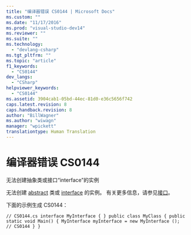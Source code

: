 ```yaml
---
title: "编译器错误 CS0144 | Microsoft Docs"
ms.custom: ""
ms.date: "11/17/2016"
ms.prod: "visual-studio-dev14"
ms.reviewer: ""
ms.suite: ""
ms.technology: 
  - "devlang-csharp"
ms.tgt_pltfrm: ""
ms.topic: "article"
f1_keywords: 
  - "CS0144"
dev_langs: 
  - "CSharp"
helpviewer_keywords: 
  - "CS0144"
ms.assetid: 3904cab1-05bd-44ec-81d0-e36c5656f742
caps.latest.revision: 8
caps.handback.revision: 8
author: "BillWagner"
ms.author: "wiwagn"
manager: "wpickett"
translationtype: Human Translation
---
```

# 编译器错误 CS0144
无法创建抽象类或接口“interface”的实例  
  
 无法创建 [abstract](../../csharp/language-reference/keywords/abstract.md) 类或 [interface](../../csharp/language-reference/keywords/interface.md) 的实例。 有关更多信息，请参见[接口](../../csharp/programming-guide/interfaces/index.md)。  
  
 下面的示例生成 CS0144：  
  
```  
// CS0144.cs interface MyInterface { } public class MyClass { public static void Main() { MyInterface myInterface = new MyInterface ();   // CS0144 } }  
```